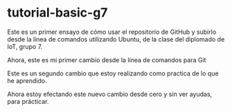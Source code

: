# tutorial-basic-g7
Este es un primer ensayo de cómo usar el repositorio de GitHub y subirlo desde la línea de comandos utilizando Ubuntu, de la clase del diplomado de IoT, grupo 7.

Ahora, este es mi primer cambio desde la línea de comandos para Git

Este es un segundo cambio que estoy realizando como practica de lo que he aprendido.

Ahora estoy efectando este nuevo cambio desde cero y sin ver ayudas, para prácticar.
